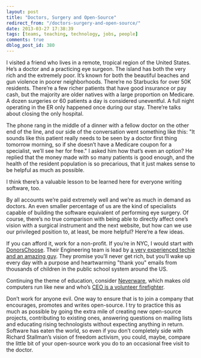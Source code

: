 ```yaml
---
layout: post
title: "Doctors, Surgery and Open-Source"
redirect_from: "/doctors-surgery-and-open-source/"
date: 2013-03-27 17:38:39
tags: [teams, teaching, technology, jobs, people]
comments: true
dblog_post_id: 380
---
```

I visited a friend who lives in a remote, tropical region of the United States. He’s a doctor and a practicing eye surgeon. The island has both the very rich and the extremely poor. It’s known for both the beautiful beaches and gun violence in poorer neighborhoods. There’re no Starbucks for over 50K residents. There’re a few richer patients that have good insurance or pay cash, but the majority are older natives with a large proportion on Medicare. A dozen surgeries or 60 patients a day is considered uneventful. A full night operating in the ER only happened once during our stay. There’re talks about closing the only hospital.

The phone rang in the middle of a dinner with a fellow doctor on the other end of the line, and our side of the conversation went something like this: "It sounds like this patient really needs to be seen by a doctor first thing tomorrow morning, so if she doesn’t have a Medicare coupon for a specialist, we’ll see her for free." I asked him how that’s even an option? He replied that the money made with so many patients is good enough, and the health of the resident population is so precarious, that it just makes sense to be helpful as much as possible.

I think there’s a valuable lesson to be learned here for everyone writing software, too.

By all accounts we’re paid extremely well and we’re as much in demand as doctors. An even smaller percentage of us are the kind of specialists capable of building the software equivalent of performing eye surgery. Of course, there’s no true comparison with being able to directly affect one’s vision with a surgical instrument and the next website, but how can we use our privileged position to, at least, be more helpful? Here’re a few ideas.

If you can afford it, work for a non-profit. If you’re in NYC, I would start with [DonorsChoose](https://www.donorschoose.org/careers). Their Engineering team is lead by [a very experienced techie and an amazing guy](https://www.linkedin.com/in/oliverhh). They promise you’ll never get rich, but you’ll wake up every day with a purpose and heartwarming "thank you" emails from thousands of children in the public school system around the US.

Continuing the theme of education, consider [Neverware](https://neverware.com/), which makes old computers run like new and who’s [CEO is a volunteer firefighter](https://www.inc.com/magazine/20110501/ceo-passions-volunteer-firefighting.html).

Don’t work for anyone evil. One way to ensure that is to join a company that encourages, promotes and writes open-source. I try to practice this as much as possible by going the extra mile of creating new open-source projects, contributing to existing ones, answering questions on mailing lists and educating rising technologists without expecting anything in return. Software has eaten the world, so even if you don’t completely side with Richard Stallman’s vision of freedom activism, you could, maybe, compare the little bit of your open-source work you do to an occasional free visit to the doctor.
